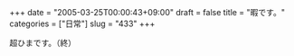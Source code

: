 +++
date = "2005-03-25T00:00:43+09:00"
draft = false
title = "暇です。"
categories = ["日常"]
slug = "433"
+++

<div>超ひまです。（終）</div>
